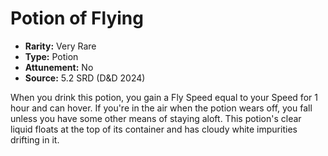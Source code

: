 # Potion of Flying

- **Rarity:** Very Rare
- **Type:** Potion
- **Attunement:** No
- **Source:** 5.2 SRD (D&D 2024)

When you drink this potion, you gain a Fly Speed equal to your Speed for 1 hour and can hover. If you're in the air when the potion wears off, you fall unless you have some other means of staying aloft. This potion's clear liquid floats at the top of its container and has cloudy white impurities drifting in it.
